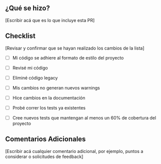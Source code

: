 ## ¿Qué se hizo?

[Escribir acá que es lo que incluye esta PR]

## Checklist

[Revisar y confirmar que se hayan realizado los cambios de la lista]

- [ ] Mi código se adhiere al formato de estilo del proyecto
- [ ] Revisé mi código
- [ ] Eliminé código legacy
- [ ] Mis cambios no generan nuevos warnings
- [ ] Hice cambios en la documentación
- [ ] Probé correr los tests ya existentes
- [ ] Cree nuevos tests que mantengan al menos un 60% de cobertura del proyecto


## Comentarios Adicionales

[Escribir acá cualquier comentario adicional, por ejemplo, puntos a considerar o solicitudes de feedback]
